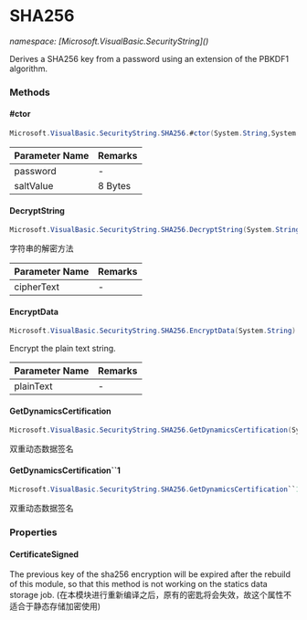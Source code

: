 ﻿# SHA256
_namespace: [Microsoft.VisualBasic.SecurityString](<a href="#" onClick="load('/docs/Microsoft.VisualBasic.SecurityString/index.md')"></a>)_

Derives a SHA256 key from a password using an extension of the PBKDF1 algorithm.



### Methods

#### #ctor
```csharp
Microsoft.VisualBasic.SecurityString.SHA256.#ctor(System.String,System.String)
```


|Parameter Name|Remarks|
|--------------|-------|
|password|-|
|saltValue|8 Bytes|


#### DecryptString
```csharp
Microsoft.VisualBasic.SecurityString.SHA256.DecryptString(System.String)
```
字符串的解密方法

|Parameter Name|Remarks|
|--------------|-------|
|cipherText|-|


#### EncryptData
```csharp
Microsoft.VisualBasic.SecurityString.SHA256.EncryptData(System.String)
```
Encrypt the plain text string.

|Parameter Name|Remarks|
|--------------|-------|
|plainText|-|


#### GetDynamicsCertification
```csharp
Microsoft.VisualBasic.SecurityString.SHA256.GetDynamicsCertification(System.Type)
```
双重动态数据签名

#### GetDynamicsCertification``1
```csharp
Microsoft.VisualBasic.SecurityString.SHA256.GetDynamicsCertification``1
```
双重动态数据签名


### Properties

#### CertificateSigned
The previous key of the sha256 encryption will be expired after the rebuild of this module,
 so that this method is not working on the statics data storage job.
 (在本模块进行重新编译之后，原有的密匙将会失效，故这个属性不适合于静态存储加密使用)
